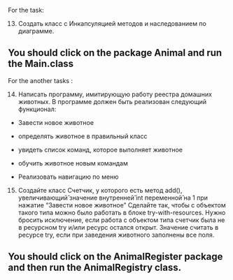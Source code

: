 For the task:

13. Создать класс с Инкапсуляцией методов и наследованием по диаграмме.
## You should click on the package Animal and run the Main.class


For the another tasks :

14. Написать программу, имитирующую работу реестра домашних животных.
В программе должен быть реализован следующий функционал:

* Завести новое животное

* определять животное в правильный класс

* увидеть список команд, которое выполняет животное

* обучить животное новым командам

* Реализовать навигацию по меню

15. Создайте класс Счетчик, у которого есть метод add(), увеличивающий̆
значение внутренней̆ int переменной̆ на 1 при нажатие “Завести новое
животное” Сделайте так, чтобы с объектом такого типа можно было работать в
блоке try-with-resources. Нужно бросить исключение, если работа с объектом
типа счетчик была не в ресурсном try и/или ресурс остался открыт. Значение
считать в ресурсе try, если при заведения животного заполнены все поля.

## You should click on the AnimalRegister package and then run the AnimalRegistry class.